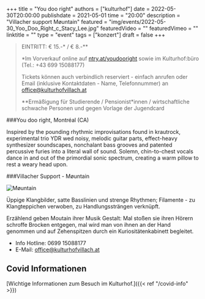+++
title = "You doo right"
authors = ["kulturhof"]
date = 2022-05-30T20:00:00
publishdate = 2021-05-01
time = "20:00"
description = "Villacher support Møuntain"
featured = "img/events/2022-05-30_Yoo_Doo_Right_c_Stacy_Lee.jpg"
featuredVideo = ""
featuredVimeo = ""
linktitle = ""
type = "event"
tags = ["konzert"]
draft = false
+++

>
> EINTRITT: € 15.-\* / € 8.-\**
>
> \*Im Vorverkauf online auf [ntry.at/youdooright](https://ntry.at/youdooright) sowie im Kulturhof:büro (Tel.: +43 699 15088177)
>
>Tickets können auch verbindlich reserviert - einfach anrufen oder Email (inklusive Kontaktdaten - Name, Telefonnummer) an office@kulturhofvillach.at
> 
> \*\*Ermäßigung für Studierende / Pensionist\*innen / wirtschaftliche schwache Personen und gegen Vorlage der Jugendcard


###You doo right, Montréal (CA)
 
Inspired by the pounding rhythmic improvisations found in krautrock, experimental trio YDR wed noisy, melodic guitar parts, effect-heavy synthesizer soundscapes, nonchalant bass grooves and patented percussive furies into a literal wall of sound. Solemn, chin-to-chest vocals dance in and out of the primordial sonic spectrum, creating a warm pillow to rest a weary head upon.
 

###Villacher Support - Møuntain
 
![Møuntain](/img/events/2021-09-09_Mountain.jpg)

Üppige Klangbilder, satte Basslinien und strenge Rhythmen; Filamente - zu Klangteppichen verwoben, zu Handlungssträngen verknüpft. 

Erzählend geben Moutain ihrer Musik Gestalt: Mal stoßen sie ihren Hörern schroffe Brocken entgegen, mal wird man von ihnen an der Hand genommen und auf Zehenspitzen durch ein Kuriositätenkabinett begleitet. 

 

- Info Hotline: 0699 15088177 
- E-Mail: office@kulturhofvillach.at

## Covid Informationen

[Wichtige Informationen zum Besuch im Kulturhof.]({{< ref "/covid-info" >}})

